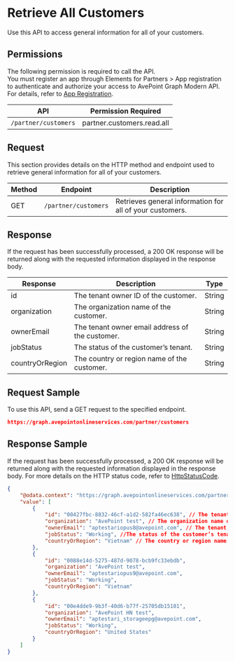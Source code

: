 # Retrieve All Customers

Use this API to access general information for all of your customers. 

## Permissions  

The following permission is required to call the API.  
You must register an app through Elements for Partners > App registration to authenticate and authorize your access to AvePoint Graph Modern API. For details, refer to [App Registration](https://cdn.avepoint.com/assets/apelements-webhelp/avepoint-elements-for-partners/index.htm#!Documents/appregistration.htm).  

| API  | Permission Required |
|-----------|--------|
| `/partner/customers` | partner.customers.read.all|  

## Request

This section provides details on the HTTP method and endpoint used to retrieve general information for all of your customers.

| Method | Endpoint | Description |
| --- | --- | --- |
| GET | `/partner/customers` | Retrieves general information for all of your customers. |

## Response

If the request has been successfully processed, a 200 OK response will be returned along with the requested information displayed in the response body.

| Response | Description | Type |
| --- | --- | --- |
| id | The tenant owner ID of the customer. | String |
| organization | The organization name of the customer. | String |
| ownerEmail | The tenant owner email address of the customer. | String |
| jobStatus | The status of the customer’s tenant. | String |
| countryOrRegion | The country or region name of the customer. | String |

## Request Sample

To use this API, send a GET request to the specified endpoint.

```json
https://graph.avepointonlineservices.com/partner/customers
```

## Response Sample  

If the request has been successfully processed, a 200 OK response will be returned along with the requested information displayed in the response body. For more details on the HTTP status code, refer to [HttpStatusCode](https://learn.avepoint.com/docs/Use-AvePoint-Graph-Modern-API.html#http-status-code).

```json
{
    "@odata.context": "https://graph.avepointonlineservices.com/partner/$metadata#Customers",
    "value": [
        {
            "id": "00427fbc-8832-46cf-a1d2-582fa46ec638", // The tenant owner ID of the customer
            "organization": "AvePoint test", // The organization name of the customer
            "ownerEmail": "aptestariopus8@avepoint.com", // The tenant owner email address of the customer
            "jobStatus": "Working", //The status of the customer’s tenant
            "countryOrRegion": "Vietnam" // The country or region name of the customer
        },
        {
            "id": "0088e14d-5275-487d-9078-bcb9fc33ebdb",
            "organization": "AvePoint test",
            "ownerEmail": "aptestariopus9@avepoint.com",
            "jobStatus": "Working",
            "countryOrRegion": "Vietnam"
        },
        {
            "id": "00e4dde9-9b3f-40d6-b77f-25705db15101",
            "organization": "AvePoint HN test",
            "ownerEmail": "aptestari_storageepg@avepoint.com",
            "jobStatus": "Working",
            "countryOrRegion": "United States"
        }
    ]
}
```